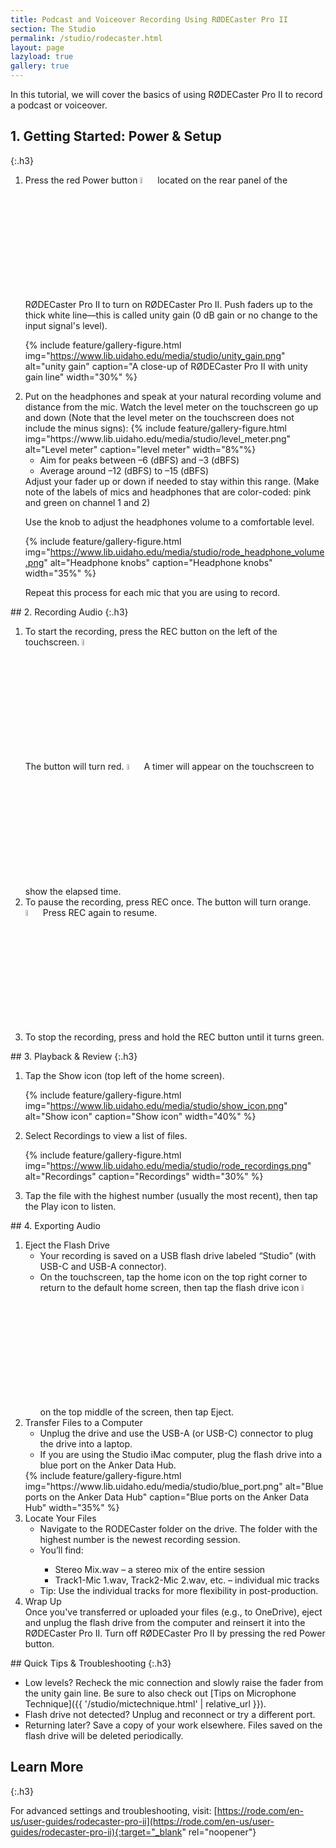 ```yaml
---
title: Podcast and Voiceover Recording Using RØDECaster Pro II
section: The Studio
permalink: /studio/rodecaster.html
layout: page
lazyload: true
gallery: true
---
```


In this tutorial, we will cover the basics of using RØDECaster Pro II to record a podcast or voiceover.

## 1. Getting Started: Power & Setup
{:.h3}
<ol start="1">
 <li>Press the red Power button <img src="https://www.lib.uidaho.edu/media/studio/rode_power.png" alt="Red Power button on RØDECaster Pro II" width="5%"> located on the rear panel of the RØDECaster Pro II to turn on RØDECaster Pro II.
Push faders up to the thick white line—this is called unity gain (0 dB gain or no change to the input signal's level).

{% include feature/gallery-figure.html img="https://www.lib.uidaho.edu/media/studio/unity_gain.png" alt="unity gain" caption="A close-up of RØDECaster Pro II with unity gain line" width="30%" %}</li>

 <li>Put on the headphones and speak at your natural recording volume and distance from the mic. Watch the level meter on the touchscreen go up and down (Note that the level meter on the touchscreen does not include the minus signs):
 {% include feature/gallery-figure.html img="https://www.lib.uidaho.edu/media/studio/level_meter.png" alt="Level meter" caption="level meter" width="8%"%}
  <ul>
   <li>Aim for peaks between –6 (dBFS) and –3 (dBFS)</li>
   <li>Average around –12 (dBFS) to –15 (dBFS)</li>
  </ul>
Adjust your fader up or down if needed to stay within this range. (Make note of the labels of mics and headphones that are color-coded: pink and green on channel 1 and 2)

Use the knob to adjust the headphones volume to a comfortable level. 
 
{% include feature/gallery-figure.html img="https://www.lib.uidaho.edu/media/studio/rode_headphone_volume.png" alt="Headphone knobs" caption="Headphone knobs" width="35%" %}

Repeat this process for each mic that you are using to record.
 </li>
</ol>
## 2. Recording Audio
{:.h3}
<ol start="1">
 <li>To start the recording, press the REC button on the left of the touchscreen. <img src="https://www.lib.uidaho.edu/media/studio/rec_green.png" alt="Green REC button" width="5%"><br> The button will turn red. <img src="https://www.lib.uidaho.edu/media/studio/rec_red.png" alt="Red REC button" width="5%"> A timer will appear on the touchscreen to show the elapsed time.
 </li>
 <li>To pause the recording, press REC once. The button will turn orange. <img src="https://www.lib.uidaho.edu/media/studio/rec_orange.png" alt="Orange REC button" width="5%"> Press REC again to resume.
 </li>
 <li>To stop the recording, press and hold the REC button until it turns green.</li>
</ol>
## 3. Playback & Review
{:.h3}
<ol start="1">
 <li>Tap the Show icon (top left of the home screen). 

{% include feature/gallery-figure.html img="https://www.lib.uidaho.edu/media/studio/show_icon.png" alt="Show icon" caption="Show icon" width="40%" %}
 </li>
 <li>Select Recordings to view a list of files.
 
{% include feature/gallery-figure.html img="https://www.lib.uidaho.edu/media/studio/rode_recordings.png" alt="Recordings" caption="Recordings" width="30%" %}
 </li>
 <li>Tap the file with the highest number (usually the most recent), then tap the Play icon to listen.
 </li>
</ol>
## 4. Exporting Audio
<ol start="1">
 <li>Eject the Flash Drive
 <ul>
 <li>Your recording is saved on a USB flash drive labeled “Studio” (with USB-C and USB-A connector).</li>
 <li>On the touchscreen, tap the home icon on the top right corner to return to the default home screen, then tap the flash drive icon <img src="https://www.lib.uidaho.edu/media/studio/flash_drive_icon.png" alt="Flash drive icon on the touchscreen" width="5%"> on the top middle of the screen, then tap Eject.</li>
</ul>

 <li>Transfer Files to a Computer
  <ul>
   <li>Unplug the drive and use the USB-A (or USB-C) connector to plug the drive into a laptop.</li>
   <li>If you are using the Studio iMac computer, plug the flash drive into a blue port on the Anker Data Hub.</li>
  </ul>
 </li>
{% include feature/gallery-figure.html img="https://www.lib.uidaho.edu/media/studio/blue_port.png" alt="Blue ports on the Anker Data Hub" caption="Blue ports on the Anker Data Hub" width="35%" %}
 </li>
 <li>Locate Your Files
  <ul>
   <li>Navigate to the RODECaster folder on the drive. The folder with the highest number is the newest recording session.</li>
   <li>You’ll find:</li>
    <ul>
     <li>Stereo Mix.wav – a stereo mix of the entire session</li>
     <li>Track1-Mic 1.wav, Track2-Mic 2.wav, etc. – individual mic tracks</li>
    </ul>
 <li>Tip: Use the individual tracks for more flexibility in post-production.</li>
  </ul>
 </li>
 <li>Wrap Up</li>
Once you've transferred or uploaded your files (e.g., to OneDrive), eject and unplug the flash drive from the computer and reinsert it into the RØDECaster Pro II. Turn off RØDECaster Pro II by pressing the red Power button.
</ol>
## Quick Tips & Troubleshooting
{:.h3}

- Low levels? Recheck the mic connection and slowly raise the fader from the unity gain line. Be sure to also check out [Tips on Microphone Technique]({{ '/studio/mictechnique.html' | relative_url }}).
- Flash drive not detected? Unplug and reconnect or try a different port.
- Returning later? Save a copy of your work elsewhere. Files saved on the flash drive will be deleted periodically.

## Learn More
{:.h3}

For advanced settings and troubleshooting, visit: [https://rode.com/en-us/user-guides/rodecaster-pro-ii](https://rode.com/en-us/user-guides/rodecaster-pro-ii){:target="_blank" rel="noopener"}

